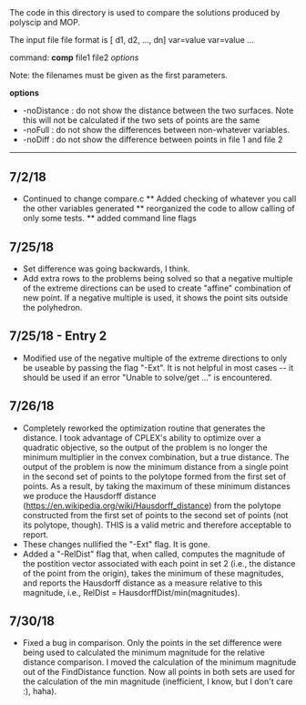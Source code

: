 ## 
The code in this directory is used to compare the solutions produced
by  polyscip and MOP.   

The input file file format is 
   [ d1, d2, ..., dn] var=value var=value ...

command:
   **comp** file1 file2 _options_

   Note: the filenames must be given as the first parameters.

   **options** 

   * -noDistance : do not show the distance between the two surfaces.  Note this will not be calculated if the two sets of points are the same
   * -noFull : do not show the differences between non-whatever variables.   
   * -noDiff : do not show the difference between points in file 1 and file 2

---
## 7/2/18 
* Continued to change compare.c
** Added checking of whatever you call the other variables generated
** reorganized the code to allow calling of only some tests.
** added command line flags

## 7/25/18
* Set difference was going backwards, I think.
* Add extra rows to the problems being solved so that a negative multiple of the extreme directions can be used to create "affine" combination of new point. If a negative multiple is used, it shows the point sits outside the polyhedron.

## 7/25/18 - Entry 2
* Modified use of the negative multiple of the extreme directions to only be useable by passing the flag "-Ext". It is not helpful in most cases -- it should be used if an error "Unable to solve/get ..." is encountered.

## 7/26/18 
* Completely reworked the optimization routine that generates the distance. I took advantage of CPLEX's ability to optimize over a quadratic objective, so the output of the problem is no longer the minimum multiplier in the convex combination, but a true distance. The output of the problem is now the minimum distance from a single point in the second set of points to the polytope formed from the first set of points. As a result, by taking the maximum of these minimum distances we produce the Hausdorff distance (https://en.wikipedia.org/wiki/Hausdorff_distance) from the polytope constructed from the first set of points to the second set of points (not its polytope, though). THIS is a valid metric and therefore acceptable to report. 
* These changes nullified the "-Ext" flag. It is gone.
* Added a "-RelDist" flag that, when called, computes the magnitude of the postition vector associated with each point in set 2 (i.e., the distance of the point from the origin), takes the minimum of these magnitudes, and reports the Hausdorff distance as a measure relative to this magnitude, i.e., RelDist = HausdorffDist/min(magnitudes).

## 7/30/18
* Fixed a bug in comparison. Only the points in the set difference were being used to calculated the minimum magnitude for the relative distance comparison. I moved the calculation of the minimum magnitude out of the FindDistance function. Now all points in both sets are used for the calculation of the min magnitude (inefficient, I know, but I don't care :), haha).
